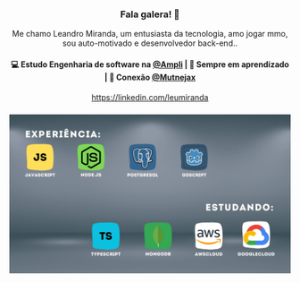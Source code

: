 <h3 align="center"> Fala galera! 👋</h3>

<p align="center">
Me chamo Leandro Miranda, um entusiasta da tecnologia, amo jogar mmo, sou auto-motivado e desenvolvedor back-end..
</p>

<h4 align="center">
💻 Estudo Engenharia de software na <a href="https://www.ampli.com.br/">@Ampli</a> | 🌱 Sempre em aprendizado | 💬 Conexão <a href="https://twitter.com/Mutnejax">@Mutnejax</a>
</h4>
<p  align="center">
<a href="https://www.linkedin.com/in/leandro-miranda-16009a206/">https://linkedin.com/leumiranda</a>
</p>

<h3 align="center">
<img src="Js.jpg" alt="stacks"/>
</h3>
